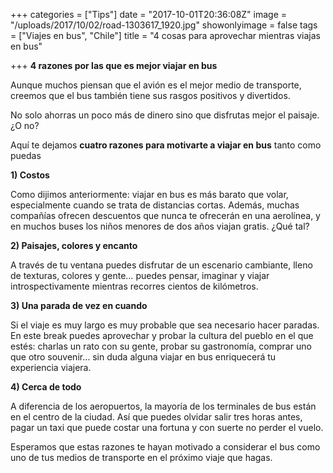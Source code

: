 +++
categories = ["Tips"]
date = "2017-10-01T20:36:08Z"
image = "/uploads/2017/10/02/road-1303617_1920.jpg"
showonlyimage = false
tags = ["Viajes en bus", "Chile"]
title = "4 cosas para aprovechar mientras viajas en bus"

+++
**4 razones por las que es mejor viajar en bus**

Aunque muchos piensan que el avión es el mejor medio de transporte, creemos que el bus también tiene sus rasgos positivos y divertidos.

No solo ahorras un poco más de dinero sino que disfrutas mejor el paisaje. ¿O no?

Aquí te dejamos **cuatro razones para motivarte a viajar en bus** tanto como puedas

**1) Costos**

Como dijimos anteriormente: viajar en bus es más barato que volar, especialmente cuando se trata de distancias cortas. Además, muchas compañías ofrecen descuentos que nunca te ofrecerán en una aerolínea, y en muchos buses los niños menores de dos años viajan gratis. ¿Qué tal?

**2) Paisajes, colores y encanto**

A través de tu ventana puedes disfrutar de un escenario cambiante, lleno de texturas, colores y gente… puedes pensar, imaginar y viajar introspectivamente mientras recorres cientos de kilómetros.

**3) Una parada de vez en cuando**

Si el viaje es muy largo es muy probable que sea necesario hacer paradas. En este break puedes aprovechar y probar la cultura del pueblo en el que estés: charlas un rato con su gente, probar su gastronomía, comprar uno que otro souvenir… sin duda alguna viajar en bus enriquecerá tu experiencia viajera.

**4) Cerca de todo**

A diferencia de los aeropuertos, la mayoría de los terminales de bus están en el centro de la ciudad. Así que puedes olvidar salir tres horas antes, pagar un taxi que puede costar una fortuna y con suerte no perder el vuelo.

Esperamos que estas razones te hayan motivado a considerar el bus como uno de tus medios de transporte en el próximo viaje que hagas.